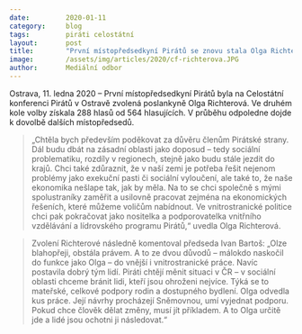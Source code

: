 ```yaml
---
date:         2020-01-11
category:     blog
tags:         piráti celostátní
layout:       post
title:        "První místopředsedkyní Pirátů se znovu stala Olga Richterová"
image:        /assets/img/articles/2020/cf-richterova.JPG
author:       Mediální odbor
---
```


Ostrava, 11. ledna 2020 – První místopředsedkyní Pirátů byla na Celostátní konferenci Pirátů v Ostravě zvolená poslankyně Olga Richterová. Ve druhém kole volby získala 288 hlasů od 564 hlasujících. V průběhu odpoledne dojde k dovolbě dalších místopředsedů.

> „Chtěla bych především poděkovat za důvěru členům Pirátské strany. Dál budu dbát na zásadní oblasti jako doposud – tedy sociální problematiku, rozdíly v regionech, stejně jako budu stále jezdit do krajů. Chci také zdůraznit, že v naší zemi je potřeba řešit nejenom problémy jako exekuční pasti či sociální vyloučení, ale také to, že naše ekonomika nešlape tak, jak by měla. Na to se chci společně s mými spolustraníky zaměřit a usilovně pracovat zejména na ekonomických řešeních, které můžeme voličům nabídnout. Ve vnitrostranické politice chci pak pokračovat jako nositelka a podporovatelka vnitřního vzdělávání a lídrovského programu Pirátů,“ uvedla Olga Richterová.

> Zvolení Richterové následně komentoval předseda Ivan Bartoš: „Olze blahopřeji, obstála právem. A to ze dvou důvodů – málokdo naskočil do funkce jako Olga – do vnější i vnitrostranické práce. Navíc postavila dobrý tým lidí. Piráti chtějí měnit situaci v ČR – v sociální oblasti chceme bránit lidi, kteří jsou ohroženi nejvíce. Týká se to mateřské, celkové podpory rodin a dostupného bydlení. Olga odvedla kus práce. Její návrhy procházejí Sněmovnou, umí vyjednat podporu. Pokud chce člověk dělat změny, musí jít příkladem. A to Olga určitě jde a lidé jsou ochotni ji následovat.“
